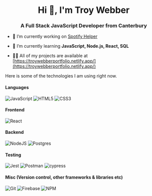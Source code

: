 <h1 align="center">Hi 👋, I'm Troy Webber</h1>
<h3 align="center">A Full Stack JavaScript Developer from Canterbury</h3>

- 🔭 I’m currently working on [Spotify Helper](https://spotify-helper-frontend.netlify.app/)

- 🌱 I’m currently learning **JavaScript, Node.js, React, SQL**

- 👨‍💻 All of my projects are available at [https://troywebberportfolio.netlify.app/](https://troywebberportfolio.netlify.app/)



Here is some of the technologies I am using right now.

#### Languages

![JavaScript](https://img.shields.io/badge/javascript-%23323330.svg?style=for-the-badge&logo=javascript&logoColor=%23F7DF1E) ![HTML5](https://img.shields.io/badge/html5-%23E34F26.svg?style=for-the-badge&logo=html5&logoColor=white)  ![CSS3](https://img.shields.io/badge/css3-%231572B6.svg?style=for-the-badge&logo=css3&logoColor=white)

#### Frontend

![React](https://img.shields.io/badge/react-%2320232a.svg?style=for-the-badge&logo=react&logoColor=%2361DAFB) 

#### Backend

![NodeJS](https://img.shields.io/badge/node.js-6DA55F?style=for-the-badge&logo=node.js&logoColor=white)  ![Postgres](https://img.shields.io/badge/postgres-%23316192.svg?style=for-the-badge&logo=postgresql&logoColor=white)

#### Testing

![Jest](https://img.shields.io/badge/-jest-%23C21325?style=for-the-badge&logo=jest&logoColor=white)  ![Postman](https://img.shields.io/badge/Postman-FF6C37?style=for-the-badge&logo=postman&logoColor=white)  ![cypress](https://img.shields.io/badge/-cypress-%23E5E5E5?style=for-the-badge&logo=cypress&logoColor=058a5e)  

#### Misc (Version control, other frameworks & libraries etc)

![Git](https://img.shields.io/badge/git-%23F05033.svg?style=for-the-badge&logo=git&logoColor=white)   ![Firebase](https://img.shields.io/badge/firebase-%23039BE5.svg?style=for-the-badge&logo=firebase)  ![NPM](https://img.shields.io/badge/NPM-%23000000.svg?style=for-the-badge&logo=npm&logoColor=white) 


